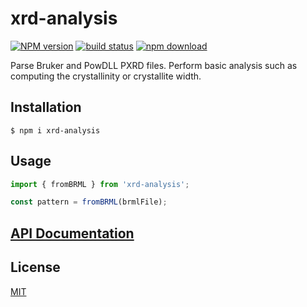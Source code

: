 # xrd-analysis

[![NPM version][npm-image]][npm-url]
[![build status][ci-image]][ci-url]
[![npm download][download-image]][download-url]

Parse Bruker and PowDLL PXRD files.
Perform basic analysis such as computing the crystallinity or crystallite width.

## Installation

`$ npm i xrd-analysis`

## Usage

```js
import { fromBRML } from 'xrd-analysis';

const pattern = fromBRML(brmlFile);
```

## [API Documentation](https://cheminfo.github.io/xrd-analysis/)

## License

[MIT](./LICENSE)

[npm-image]: https://img.shields.io/npm/v/xrd-analysis.svg
[npm-url]: https://www.npmjs.com/package/xrd-analysis
[ci-image]: https://github.com/cheminfo/xrd-analysis/workflows/Node.js%20CI/badge.svg?branch=main
[ci-url]: https://github.com/cheminfo/xrd-analysis/actions?query=workflow%3A%22Node.js+CI%22
[download-image]: https://img.shields.io/npm/dm/xrd-analysis.svg
[download-url]: https://www.npmjs.com/package/xrd-analysis
